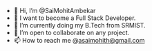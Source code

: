 - 👋 Hi, I’m @SaiMohitAmbekar
- 👀 I want to become a Full Stack Developer.
- 🌱 I’m currently doing my B.Tech from SRMIST.
- 💞️ I’m open to collaborate on any project.
- 📫 How to reach me @asaimohith@gmail.com

<!---
SaiMohithAmbekar/SaiMohithAmbekar is a ✨ special ✨ repository because its `README.md` (this file) appears on your GitHub profile.
You can click the Preview link to take a look at your changes.
--->
